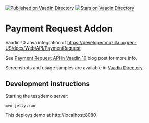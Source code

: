 [![Published on Vaadin  Directory](https://img.shields.io/badge/Vaadin%20Directory-published-00b4f0.svg)](https://vaadin.com/directory/component/payment-request-addon)
[![Stars on Vaadin Directory](https://img.shields.io/vaadin-directory/star/payment-request-addon.svg)](https://vaadin.com/directory/component/payment-request-addon)

# Payment Request Addon

Vaadin 10 Java integration of https://developer.mozilla.org/en-US/docs/Web/API/PaymentRequest

See [Payment Request API in Vaadin 10](https://vaadin.com/blog/payment-request-api-in-vaadin-10) blog post for more info.

Screenshots and usage samples are available in [Vaadin Directory](https://vaadin.com/directory/component/payment-request-addon).

## Development instructions

Starting the test/demo server:
```
mvn jetty:run
```

This deploys demo at http://localhost:8080
